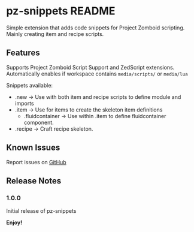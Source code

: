 # pz-snippets README

Simple extension that adds code snippets for Project Zomboid scripting. Mainly creating item and recipe scripts.

## Features

Supports Project Zomboid Script Support and ZedScript extensions. Automatically enables if workspace contains `media/scripts/` or `media/lua`

Snippets available:

- .new -> Use with both item and recipe scripts to define module and imports
- .item -> Use for items to create the skeleton item definitions
  - .fluidcontainer -> Use within .item to define fluidcontainer component.
- .recipe -> Craft recipe skeleton.

## Known Issues

Report issues on [GitHub](https://github.com/doomercreatine/pz-snippets/issues)

## Release Notes

### 1.0.0

Initial release of pz-snippets

**Enjoy!**
